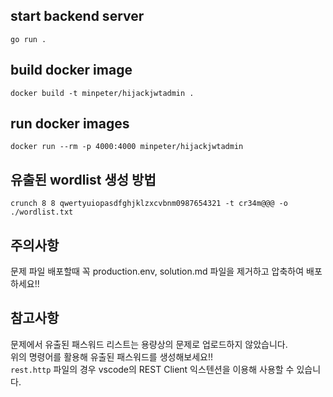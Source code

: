 ## start backend server
```
go run .
```

## build docker image
```
docker build -t minpeter/hijackjwtadmin .
```

## run docker images
```
docker run --rm -p 4000:4000 minpeter/hijackjwtadmin
```

## 유출된 wordlist 생성 방법
```
crunch 8 8 qwertyuiopasdfghjklzxcvbnm0987654321 -t cr34m@@@ -o ./wordlist.txt
```


## 주의사항
문제 파일 배포할때 꼭 production.env, solution.md 파일을 제거하고 압축하여 배포하세요!!  

## 참고사항
문제에서 유출된 패스워드 리스트는 용량상의 문제로 업로드하지 않았습니다.  
위의 명령어를 활용해 유출된 패스워드를 생성해보세요!!  
`rest.http` 파일의 경우 vscode의 REST Client 익스텐션을 이용해 사용할 수 있습니다.  
